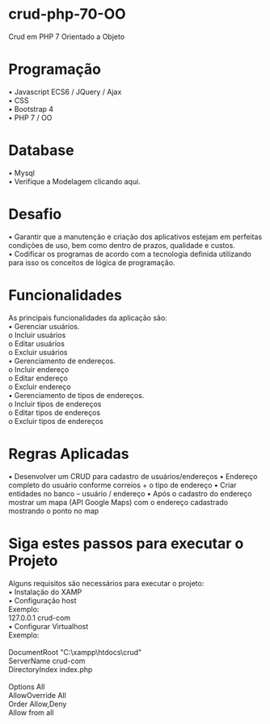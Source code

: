 # crud-php-70-OO
Crud em PHP 7 Orientado a Objeto


<h1>Programação</h1>
•	Javascript ECS6 / JQuery / Ajax <br>
•	CSS<br>
•	Bootstrap 4<br>
•	PHP 7 / OO<br>
<h1>Database</h1>

•	Mysql<br>
•	Verifique a Modelagem clicando aqui.<br>

<h1>Desafio</h1>
•	Garantir que a manutenção e criação dos aplicativos estejam em perfeitas condições de uso, bem como dentro de prazos, qualidade e custos.<br>
•	Codificar os programas de acordo com a tecnologia definida utilizando para isso os conceitos de lógica de programação.<br>
  
<h1>Funcionalidades</h1>
As principais funcionalidades da aplicação são:<br>
•	Gerenciar usuários.<br>
o	Incluir usuários<br>
o	Editar usuários<br>
o	Excluir usuários<br>
•	Gerenciamento de endereços.<br>
o	Incluir endereço<br>
o	Editar endereço<br>
o	Excluir endereço<br>
•	Gerenciamento de tipos de endereços.<br>
o	Incluir tipos de endereços<br>
o	Editar tipos de endereços<br>
o	Excluir tipos de endereços<br>

<h1>Regras Aplicadas</h1>
•	Desenvolver um CRUD para cadastro de usuários/endereços 
•	Endereço completo do usuário conforme correios + o tipo de endereço 
•	Criar entidades no banco – usuário / endereço 
•	Após o cadastro do endereço mostrar um mapa (API Google Maps) com o endereço cadastrado mostrando o ponto no map

  
<h1>Siga estes passos para executar o Projeto</h1>
Alguns requisitos são necessários para executar o projeto:<br>
•	Instalação do XAMP<br>
•	Configuração host<br>
Exemplo:<br>
127.0.0.1       crud-com<br>
•	Configurar Virtualhost  <br>
Exemplo:<br>
<VirtualHost *:80><br>
    DocumentRoot "C:\xampp\htdocs\crud"<br>
    ServerName crud-com<br>
    DirectoryIndex index.php    <br>
    <Directory "C:\xampp\htdocs\crud"><br>
            Options All<br>
            AllowOverride All<br>
            Order Allow,Deny<br>
            Allow from all<br>
    </Directory><br>
</VirtualHost><br>
